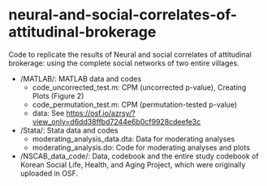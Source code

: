 # neural-and-social-correlates-of-attitudinal-brokerage
Code to replicate the results of Neural and social correlates of attitudinal brokerage: using the complete social networks of two entire villages.
 - /MATLAB/: MATLAB data and codes
   - code_uncorrected_test.m: CPM (uncorrected p-value), Creating Plots (Figure 2)
   - code_permutation_test.m: CPM (permutation-tested p-value)
   - data: See https://osf.io/azrsy/?view_only=d6dd38ffbd7244e6b0cf9928cdeefe3c
 - /Stata/: Stata data and codes
   - moderating_analysis_data.dta: Data for moderating analyses
   - moderating_analysis.do: Code for moderating analyses and plots
 - /NSCAB_data_code/: Data, codebook and the entire study codebook
of Korean Social Life, Health, and Aging Project, which were originally uploaded in OSF.